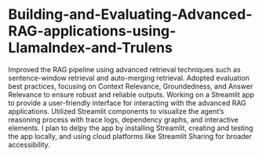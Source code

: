 # Building-and-Evaluating-Advanced-RAG-applications-using-LlamaIndex-and-Trulens

Improved the RAG pipeline using advanced retrieval techniques such as sentence-window retrieval and auto-merging retrieval.
Adopted evaluation best practices, focusing on Context Relevance, Groundedness, and Answer Relevance to ensure robust and reliable outputs.
Working on a Streamlit app to provide a user-friendly interface for interacting with the advanced RAG applications.
Utilized Streamlit components to visualize the agent’s reasoning process with trace logs, dependency graphs, and interactive elements.
I plan to delpy the app by installing Streamlit, creating and testing the app locally, and using cloud platforms like Streamlit Sharing for broader accessibility.
